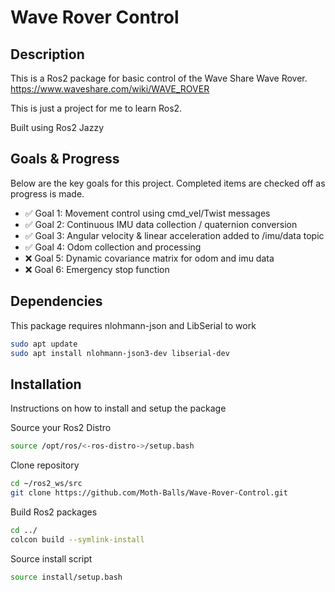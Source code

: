 # Wave Rover Control

## Description
This is a Ros2 package for basic control of the Wave Share Wave Rover. https://www.waveshare.com/wiki/WAVE_ROVER

This is just a project for me to learn Ros2.

Built using Ros2 Jazzy

## Goals & Progress
Below are the key goals for this project. Completed items are checked off as progress is made.

- ✅ Goal 1: Movement control using cmd_vel/Twist messages
- ✅ Goal 2: Continuous IMU data collection / quaternion conversion
- ✅ Goal 3: Angular velocity & linear acceleration added to /imu/data topic
- ✅ Goal 4: Odom collection and processing
- ❌ Goal 5: Dynamic covariance matrix for odom and imu data
- ❌ Goal 6: Emergency stop function

## Dependencies

This package requires nlohmann-json and LibSerial to work

```sh
sudo apt update
sudo apt install nlohmann-json3-dev libserial-dev
```

## Installation
Instructions on how to install and setup the package

Source your Ros2 Distro
```sh
source /opt/ros/<-ros-distro->/setup.bash
```

Clone repository
```sh
cd ~/ros2_ws/src
git clone https://github.com/Moth-Balls/Wave-Rover-Control.git
```

Build Ros2 packages
```sh
cd ../
colcon build --symlink-install
```

Source install script
```sh
source install/setup.bash
```


